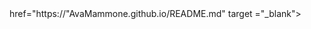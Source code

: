 <DOCTYPE html>
<html lang = “en”>
<head>
<title> 
Western PA News 
</title>
</head>
<body>
<a>
href="https://"AvaMammone.github.io/README.md" target ="_blank">
</a>
</body>
</html>

